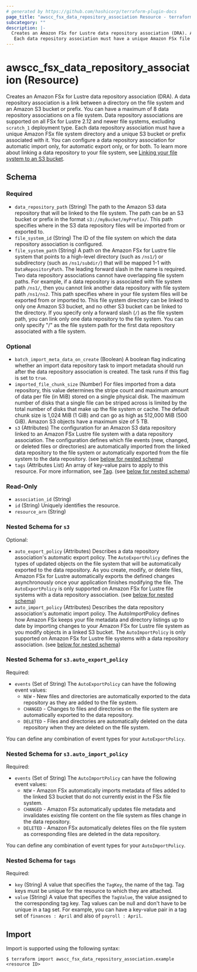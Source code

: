 ```yaml
---
# generated by https://github.com/hashicorp/terraform-plugin-docs
page_title: "awscc_fsx_data_repository_association Resource - terraform-provider-awscc"
subcategory: ""
description: |-
  Creates an Amazon FSx for Lustre data repository association (DRA). A data repository association is a link between a directory on the file system and an Amazon S3 bucket or prefix. You can have a maximum of 8 data repository associations on a file system. Data repository associations are supported on all FSx for Lustre 2.12 and newer file systems, excluding scratch_1 deployment type.
   Each data repository association must have a unique Amazon FSx file system directory and a unique S3 bucket or prefix associated with it. You can configure a data repository association for automatic import only, for automatic export only, or for both. To learn more about linking a data repository to your file system, see Linking your file system to an S3 bucket https://docs.aws.amazon.com/fsx/latest/LustreGuide/create-dra-linked-data-repo.html.
---
```


# awscc_fsx_data_repository_association (Resource)

Creates an Amazon FSx for Lustre data repository association (DRA). A data repository association is a link between a directory on the file system and an Amazon S3 bucket or prefix. You can have a maximum of 8 data repository associations on a file system. Data repository associations are supported on all FSx for Lustre 2.12 and newer file systems, excluding ``scratch_1`` deployment type. 
 Each data repository association must have a unique Amazon FSx file system directory and a unique S3 bucket or prefix associated with it. You can configure a data repository association for automatic import only, for automatic export only, or for both. To learn more about linking a data repository to your file system, see [Linking your file system to an S3 bucket](https://docs.aws.amazon.com/fsx/latest/LustreGuide/create-dra-linked-data-repo.html).



<!-- schema generated by tfplugindocs -->
## Schema

### Required

- `data_repository_path` (String) The path to the Amazon S3 data repository that will be linked to the file system. The path can be an S3 bucket or prefix in the format ``s3://myBucket/myPrefix/``. This path specifies where in the S3 data repository files will be imported from or exported to.
- `file_system_id` (String) The ID of the file system on which the data repository association is configured.
- `file_system_path` (String) A path on the Amazon FSx for Lustre file system that points to a high-level directory (such as ``/ns1/``) or subdirectory (such as ``/ns1/subdir/``) that will be mapped 1-1 with ``DataRepositoryPath``. The leading forward slash in the name is required. Two data repository associations cannot have overlapping file system paths. For example, if a data repository is associated with file system path ``/ns1/``, then you cannot link another data repository with file system path ``/ns1/ns2``.
 This path specifies where in your file system files will be exported from or imported to. This file system directory can be linked to only one Amazon S3 bucket, and no other S3 bucket can be linked to the directory.
  If you specify only a forward slash (``/``) as the file system path, you can link only one data repository to the file system. You can only specify "/" as the file system path for the first data repository associated with a file system.

### Optional

- `batch_import_meta_data_on_create` (Boolean) A boolean flag indicating whether an import data repository task to import metadata should run after the data repository association is created. The task runs if this flag is set to ``true``.
- `imported_file_chunk_size` (Number) For files imported from a data repository, this value determines the stripe count and maximum amount of data per file (in MiB) stored on a single physical disk. The maximum number of disks that a single file can be striped across is limited by the total number of disks that make up the file system or cache.
 The default chunk size is 1,024 MiB (1 GiB) and can go as high as 512,000 MiB (500 GiB). Amazon S3 objects have a maximum size of 5 TB.
- `s3` (Attributes) The configuration for an Amazon S3 data repository linked to an Amazon FSx Lustre file system with a data repository association. The configuration defines which file events (new, changed, or deleted files or directories) are automatically imported from the linked data repository to the file system or automatically exported from the file system to the data repository. (see [below for nested schema](#nestedatt--s3))
- `tags` (Attributes List) An array of key-value pairs to apply to this resource.
 For more information, see [Tag](https://docs.aws.amazon.com/AWSCloudFormation/latest/UserGuide/aws-properties-resource-tags.html). (see [below for nested schema](#nestedatt--tags))

### Read-Only

- `association_id` (String)
- `id` (String) Uniquely identifies the resource.
- `resource_arn` (String)

<a id="nestedatt--s3"></a>
### Nested Schema for `s3`

Optional:

- `auto_export_policy` (Attributes) Describes a data repository association's automatic export policy. The ``AutoExportPolicy`` defines the types of updated objects on the file system that will be automatically exported to the data repository. As you create, modify, or delete files, Amazon FSx for Lustre automatically exports the defined changes asynchronously once your application finishes modifying the file.
 The ``AutoExportPolicy`` is only supported on Amazon FSx for Lustre file systems with a data repository association. (see [below for nested schema](#nestedatt--s3--auto_export_policy))
- `auto_import_policy` (Attributes) Describes the data repository association's automatic import policy. The AutoImportPolicy defines how Amazon FSx keeps your file metadata and directory listings up to date by importing changes to your Amazon FSx for Lustre file system as you modify objects in a linked S3 bucket.
 The ``AutoImportPolicy`` is only supported on Amazon FSx for Lustre file systems with a data repository association. (see [below for nested schema](#nestedatt--s3--auto_import_policy))

<a id="nestedatt--s3--auto_export_policy"></a>
### Nested Schema for `s3.auto_export_policy`

Required:

- `events` (Set of String) The ``AutoExportPolicy`` can have the following event values:
  +   ``NEW`` - New files and directories are automatically exported to the data repository as they are added to the file system.
  +   ``CHANGED`` - Changes to files and directories on the file system are automatically exported to the data repository.
  +   ``DELETED`` - Files and directories are automatically deleted on the data repository when they are deleted on the file system.
  
 You can define any combination of event types for your ``AutoExportPolicy``.


<a id="nestedatt--s3--auto_import_policy"></a>
### Nested Schema for `s3.auto_import_policy`

Required:

- `events` (Set of String) The ``AutoImportPolicy`` can have the following event values:
  +   ``NEW`` - Amazon FSx automatically imports metadata of files added to the linked S3 bucket that do not currently exist in the FSx file system.
  +   ``CHANGED`` - Amazon FSx automatically updates file metadata and invalidates existing file content on the file system as files change in the data repository.
  +   ``DELETED`` - Amazon FSx automatically deletes files on the file system as corresponding files are deleted in the data repository.
  
 You can define any combination of event types for your ``AutoImportPolicy``.



<a id="nestedatt--tags"></a>
### Nested Schema for `tags`

Required:

- `key` (String) A value that specifies the ``TagKey``, the name of the tag. Tag keys must be unique for the resource to which they are attached.
- `value` (String) A value that specifies the ``TagValue``, the value assigned to the corresponding tag key. Tag values can be null and don't have to be unique in a tag set. For example, you can have a key-value pair in a tag set of ``finances : April`` and also of ``payroll : April``.

## Import

Import is supported using the following syntax:

```shell
$ terraform import awscc_fsx_data_repository_association.example <resource ID>
```
